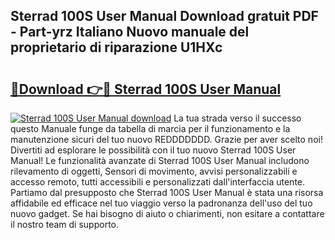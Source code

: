 ## Sterrad 100S User Manual Download gratuit PDF - Part-yrz Italiano Nuovo manuale del proprietario di riparazione U1HXc

# <h2><a href="http://df9dgh.blite.top/?on=Sterrad+100S+User+Manual">🔗Download 👉🔴 Sterrad 100S User Manual</a></h2>

[![Sterrad 100S User Manual download](https://i.imgur.com/lujVjoI.png)](http://df9dgh.blite.top/?on=Sterrad+100S+User+Manual)
La tua strada verso il successo questo Manuale funge da tabella di marcia per il funzionamento e la manutenzione sicuri del tuo nuovo REDDDDDDD. Grazie per aver scelto noi! Divertiti ad esplorare le possibilità con il tuo nuovo Sterrad 100S User Manual! Le funzionalità avanzate di Sterrad 100S User Manual includono rilevamento di oggetti, Sensori di movimento, avvisi personalizzabili e accesso remoto, tutti accessibili e personalizzati dall'interfaccia utente. Partiamo dal presupposto che Sterrad 100S User Manual è stata una risorsa affidabile ed efficace nel tuo viaggio verso la padronanza dell'uso del tuo nuovo gadget. Se hai bisogno di aiuto o chiarimenti, non esitare a contattare il nostro team di supporto.
